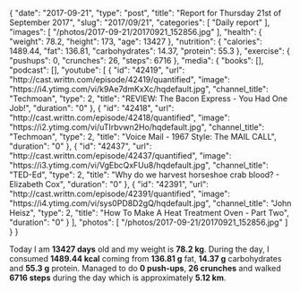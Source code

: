 {
    "date": "2017-09-21",
    "type": "post",
    "title": "Report for Thursday 21st of September 2017",
    "slug": "2017\/09\/21",
    "categories": [
        "Daily report"
    ],
    "images": [
        "\/photos\/2017-09-21\/20170921_152856.jpg"
    ],
    "health": {
        "weight": 78.2,
        "height": 173,
        "age": 13427
    },
    "nutrition": {
        "calories": 1489.44,
        "fat": 136.81,
        "carbohydrates": 14.37,
        "protein": 55.3
    },
    "exercise": {
        "pushups": 0,
        "crunches": 26,
        "steps": 6716
    },
    "media": {
        "books": [],
        "podcast": [],
        "youtube": [
            {
                "id": "42419",
                "url": "http:\/\/cast.writtn.com\/episode\/42419\/quantified",
                "image": "https:\/\/i4.ytimg.com\/vi\/k9Ae7dmKxXc\/hqdefault.jpg",
                "channel_title": "Techmoan",
                "type": 2,
                "title": "REVIEW: The Bacon Express - You Had One Job!",
                "duration": "0"
            },
            {
                "id": "42418",
                "url": "http:\/\/cast.writtn.com\/episode\/42418\/quantified",
                "image": "https:\/\/i2.ytimg.com\/vi\/uTIrbvwn2Ho\/hqdefault.jpg",
                "channel_title": "Techmoan",
                "type": 2,
                "title": "Voice Mail - 1967 Style: The MAIL CALL",
                "duration": "0"
            },
            {
                "id": "42437",
                "url": "http:\/\/cast.writtn.com\/episode\/42437\/quantified",
                "image": "https:\/\/i3.ytimg.com\/vi\/VgEbcQxFUu8\/hqdefault.jpg",
                "channel_title": "TED-Ed",
                "type": 2,
                "title": "Why do we harvest horseshoe crab blood? - Elizabeth Cox",
                "duration": "0"
            },
            {
                "id": "42391",
                "url": "http:\/\/cast.writtn.com\/episode\/42391\/quantified",
                "image": "https:\/\/i4.ytimg.com\/vi\/sys0PD8D2gQ\/hqdefault.jpg",
                "channel_title": "John Heisz",
                "type": 2,
                "title": "How To Make A Heat Treatment Oven - Part Two",
                "duration": "0"
            }
        ],
        "photos": [
            "\/photos\/2017-09-21\/20170921_152856.jpg"
        ]
    }
}

Today I am <strong>13427 days</strong> old and my weight is <strong>78.2 kg</strong>. During the day, I consumed <strong>1489.44 kcal</strong> coming from <strong>136.81 g</strong> fat, <strong>14.37 g</strong> carbohydrates and <strong>55.3 g</strong> protein. Managed to do <strong>0 push-ups</strong>, <strong>26 crunches</strong> and walked <strong>6716 steps</strong> during the day which is approximately <strong>5.12 km</strong>.